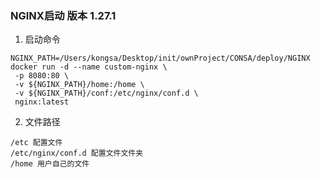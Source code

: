 ### NGINX启动 版本 1.27.1

1. 启动命令

```
NGINX_PATH=/Users/kongsa/Desktop/init/ownProject/CONSA/deploy/NGINX
docker run -d --name custom-nginx \
 -p 8080:80 \
 -v ${NGINX_PATH}/home:/home \
 -v ${NGINX_PATH}/conf:/etc/nginx/conf.d \
 nginx:latest
```

2. 文件路径

```
/etc 配置文件
/etc/nginx/conf.d 配置文件文件夹
/home 用户自己的文件
```
